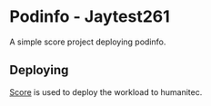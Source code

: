 # Podinfo - Jaytest261

A simple score project deploying podinfo.

## Deploying

[Score](https://score.dev/) is used to deploy the workload to humanitec.
